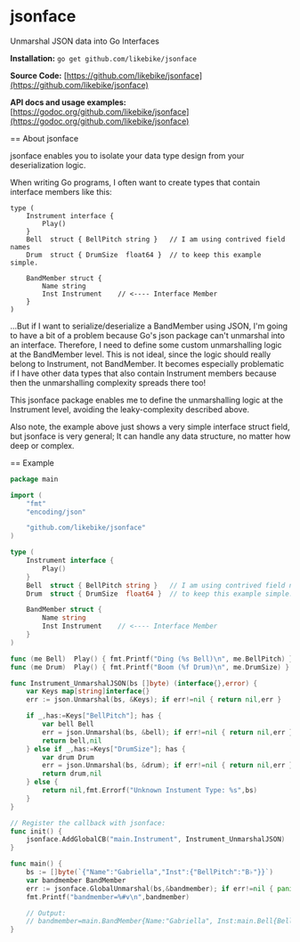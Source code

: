 # jsonface
Unmarshal JSON data into Go Interfaces

**Installation:** ```go get github.com/likebike/jsonface```

**Source Code:** [https://github.com/likebike/jsonface](https://github.com/likebike/jsonface)

**API docs and usage examples:** [https://godoc.org/github.com/likebike/jsonface](https://godoc.org/github.com/likebike/jsonface)


== About jsonface

jsonface enables you to isolate your data type design from your deserialization logic.

When writing Go programs, I often want to create types that contain interface members like this:

    type (
        Instrument interface {
            Play()
        }
        Bell  struct { BellPitch string }   // I am using contrived field names
        Drum  struct { DrumSize  float64 }  // to keep this example simple.
    
        BandMember struct {
            Name string
            Inst Instrument    // <---- Interface Member
        }
    )

...But if I want to serialize/deserialize a BandMember using JSON, I'm going
to have a bit of a problem because Go's json package can't unmarshal into an interface.
Therefore, I need to define some custom unmarshalling logic at the BandMember level.
This is not ideal, since the logic should really belong to Instrument, not BandMember.
It becomes especially problematic if I have other data types that also contain
Instrument members because then the unmarshalling complexity spreads there too!

This jsonface package enables me to define the unmarshalling logic at the Instrument
level, avoiding the leaky-complexity described above.

Also note, the example above just shows a very simple interface struct field,
but jsonface is very general; It can handle any data structure, no matter how
deep or complex.


== Example

```go
package main

import (
    "fmt"
    "encoding/json"

    "github.com/likebike/jsonface"
)

type (
    Instrument interface {
        Play()
    }
    Bell  struct { BellPitch string }   // I am using contrived field names
    Drum  struct { DrumSize  float64 }  // to keep this example simple.

    BandMember struct {
        Name string
        Inst Instrument    // <---- Interface Member
    }
)

func (me Bell)  Play() { fmt.Printf("Ding (%s Bell)\n", me.BellPitch) }
func (me Drum)  Play() { fmt.Printf("Boom (%f Drum)\n", me.DrumSize) }

func Instrument_UnmarshalJSON(bs []byte) (interface{},error) {
    var Keys map[string]interface{}
    err := json.Unmarshal(bs, &Keys); if err!=nil { return nil,err }

    if _,has:=Keys["BellPitch"]; has {
        var bell Bell
        err = json.Unmarshal(bs, &bell); if err!=nil { return nil,err }
        return bell,nil
    } else if _,has:=Keys["DrumSize"]; has {
        var drum Drum
        err = json.Unmarshal(bs, &drum); if err!=nil { return nil,err }
        return drum,nil
    } else {
        return nil,fmt.Errorf("Unknown Instument Type: %s",bs)
    }
}

// Register the callback with jsonface:
func init() {
    jsonface.AddGlobalCB("main.Instrument", Instrument_UnmarshalJSON)
}

func main() {
    bs := []byte(`{"Name":"Gabriella","Inst":{"BellPitch":"B♭"}}`)
    var bandmember BandMember
    err := jsonface.GlobalUnmarshal(bs,&bandmember); if err!=nil { panic(err) }
    fmt.Printf("bandmember=%#v\n",bandmember)

    // Output:
    // bandmember=main.BandMember{Name:"Gabriella", Inst:main.Bell{BellPitch:"B♭"}}
}
```

